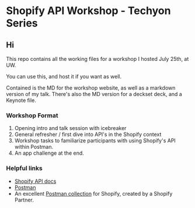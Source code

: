 # Shopify API Workshop - Techyon Series

## Hi

This repo contains all the working files for a workshop I hosted July 25th, at UW.

You can use this, and host it if you want as well.

Contained is the MD for the workshop website, as well as a markdown version of my talk. There's also the MD version for a deckset deck, and a Keynote file.

### Workshop Format

1. Opening intro and talk session with icebreaker
2. General refresher / first dive into API's in the Shopify context
3. Workshop tasks to familiarize participants with using Shopify's API within Postman.
4. An app challenge at the end.

### Helpful links

- [Shopify API docs](https://help.shopify.com/api)
- [Postman](https://getpostman.com)
- An excellent [Postman collection](https://github.com/lojabasico/shopify-postman) for Shopify, created by a Shopify Partner.

